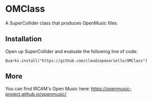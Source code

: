 # OMClass
A SuperCollider class that produces OpenMusic files.


## Installation

Open up SuperCollider and evaluate the following line of code:
```supercollider
Quarks.install("https://github.com/claudiopanariello/OMClass")
```

## More
You can find IRCAM's Open Music here: https://openmusic-project.github.io/openmusic/

